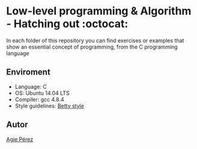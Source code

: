 # Low-level programming & Algorithm - Hatching out :octocat: #
In each folder of this repository you can find exercises or examples that
show an essential concept of programming, from the C programming language
## Enviroment ##
* Language: C
* OS: Ubuntu 14.04 LTS
* Compiler: gcc 4.8.4
* Style guidelines: [Betty style](https://github.com/holbertonschool/Betty/wiki)
## Autor ##
[Agie Pérez](https://twitter.com/xiommyperez)